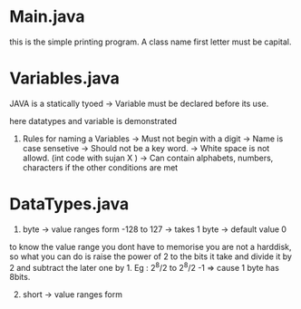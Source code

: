 # Main.java
this is the simple printing program. A class name first letter must be capital.

# Variables.java
JAVA is a statically tyoed -> Variable must be declared before its use.

here datatypes and variable is demonstrated
1. Rules for naming a Variables
-> Must not begin with a digit
-> Name is case sensetive
-> Should not be a key word.
-> White space is not allowd. (int code with sujan X )
-> Can contain alphabets, numbers, characters if the other conditions are met

# DataTypes.java
1. byte -> value ranges form -128 to 127
        -> takes 1 byte
        -> default value 0

to know the value range you dont have to memorise you are not a harddisk, so what you can do is raise the power of 2 to the bits it take and divide it by 2 and subtract the later one by 1.
Eg : 2<sup>8</sup>/2 to 2<sup>8</sup>/2 -1   => cause 1 byte has 8bits.

2. short -> value ranges form
